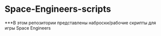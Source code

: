 # Space-Engineers-scripts
***В этом репозитории представлены наброски/рабочие скрипты для игры Space Engineers

